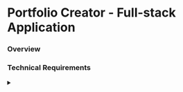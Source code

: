 # Portfolio Creator - Full-stack Application

### Overview

### Technical Requirements

<details>
<summary></summary>


</details>
